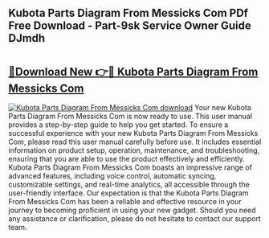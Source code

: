## Kubota Parts Diagram From Messicks Com PDf Free Download - Part-9sk Service Owner Guide DJmdh

# <h2><a href="http://dflezx.blite.top/?on=Kubota+Parts+Diagram+From+Messicks+Com">🔗Download New 👉🔴 Kubota Parts Diagram From Messicks Com</a></h2>

[![Kubota Parts Diagram From Messicks Com download](https://i.imgur.com/lujVjoI.png)](http://dflezx.blite.top/?on=Kubota+Parts+Diagram+From+Messicks+Com)
Your new Kubota Parts Diagram From Messicks Com is now ready to use. This user manual provides a step-by-step guide to help you get started. To ensure a successful experience with your new Kubota Parts Diagram From Messicks Com, please read this user manual carefully before use. It includes essential information on product setup, operation, maintenance, and troubleshooting, ensuring that you are able to use the product effectively and efficiently. Kubota Parts Diagram From Messicks Com boasts an impressive range of advanced features, including voice control, automatic syncing, customizable settings, and real-time analytics, all accessible through the user-friendly interface. Our expectation is that the Kubota Parts Diagram From Messicks Com has been a reliable and effective resource in your journey to becoming proficient in using your new gadget. Should you need any assistance or clarification, please do not hesitate to contact our support team.
